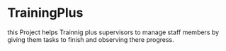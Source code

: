 # TrainingPlus
this Project helps Trainnig plus supervisors to manage staff members by giving them tasks to finish and observing there progress.
